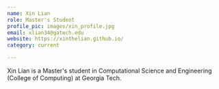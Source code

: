 ```yaml
---
name: Xin Lian
role: Master's Student
profile_pic: images/xin_profile.jpg
email: xlian34@gatech.edu
website: https://xinthelian.github.io/
category: current

---
```


Xin Lian is a Master's student in Computational Science and Engineering (College of Computing) at Georgia Tech.
